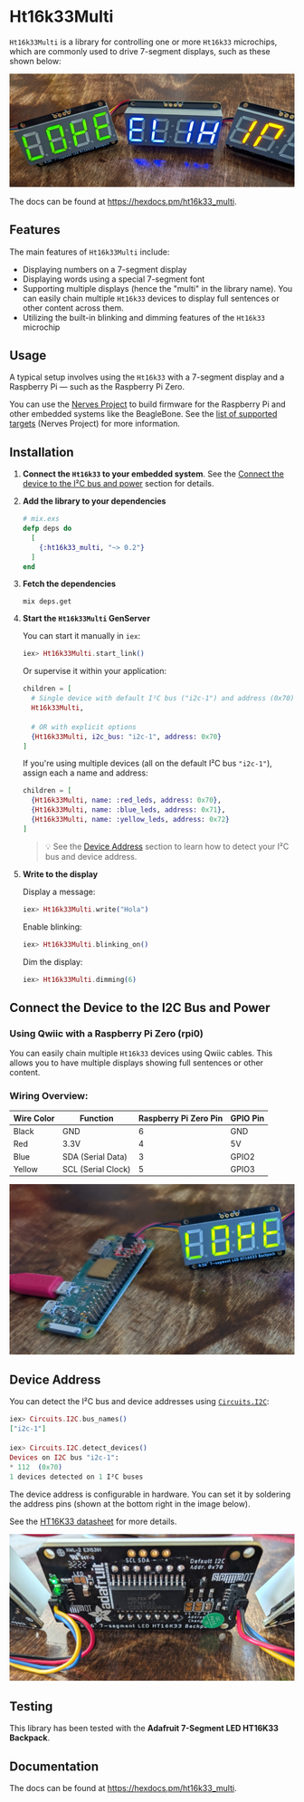 # Ht16k33Multi

`Ht16k33Multi` is a library for controlling one or more `Ht16k33` microchips,
which are commonly used to drive 7-segment displays, such as these shown below:

![Image of Ht16k33 7-segment display](assets/ht16k33multi-7-segment-love-elixir.jpg)

The docs can be found at <https://hexdocs.pm/ht16k33_multi>.

## Features

The main features of `Ht16k33Multi` include:

- Displaying numbers on a 7-segment display
- Displaying words using a special 7-segment font
- Supporting multiple displays (hence the "multi" in the library name).
  You can easily chain multiple `Ht16k33` devices to display full sentences or other content across them.
- Utilizing the built-in blinking and dimming features of the `Ht16k33` microchip


## Usage

A typical setup involves using the `Ht16k33` with a 7-segment display and a Raspberry Pi — such as the Raspberry Pi Zero.

You can use the [Nerves Project](https://hexdocs.pm/nerves/getting-started.html)
to build firmware for the Raspberry Pi and other embedded systems like the BeagleBone.
See the [list of supported targets](https://hexdocs.pm/nerves/supported-targets.html) (Nerves Project) for more information.

## Installation

1. **Connect the `Ht16k33` to your embedded system**.
  See the [Connect the device to the I²C bus and power](#connect-the-device-to-the-i2c-bus-and-power) section for details.

2. **Add the library to your dependencies**

    ```elixir
    # mix.exs
    defp deps do
      [
        {:ht16k33_multi, "~> 0.2"}
      ]
    end
    ```

3. **Fetch the dependencies**

    ```shell
    mix deps.get
    ```

4. **Start the `Ht16k33Multi` GenServer**

    You can start it manually in `iex`:

    ```elixir
    iex> Ht16k33Multi.start_link()
    ```

    Or supervise it within your application:

    ```elixir
    children = [
      # Single device with default I²C bus ("i2c-1") and address (0x70)
      Ht16k33Multi,

      # OR with explicit options
      {Ht16k33Multi, i2c_bus: "i2c-1", address: 0x70}
    ]
    ```

    If you're using multiple devices (all on the default I²C bus `"i2c-1"`), assign each a name and address:

    ```elixir
    children = [
      {Ht16k33Multi, name: :red_leds, address: 0x70},
      {Ht16k33Multi, name: :blue_leds, address: 0x71},
      {Ht16k33Multi, name: :yellow_leds, address: 0x72}
    ]
    ```

    > 💡 See the [Device Address](#device-address) section to learn how to detect your I²C bus and device address.

5. **Write to the display**

    Display a message:

    ```elixir
    iex> Ht16k33Multi.write("Hola")
    ```

    Enable blinking:

    ```elixir
    iex> Ht16k33Multi.blinking_on()
    ```

    Dim the display:

    ```elixir
    iex> Ht16k33Multi.dimming(6)
    ```


## Connect the Device to the I2C Bus and Power

### Using Qwiic with a Raspberry Pi Zero (rpi0)

You can easily chain multiple `Ht16k33` devices using Qwiic cables. This allows you to have multiple displays showing full sentences or other content.

### Wiring Overview:

| Wire Color | Function           | Raspberry Pi Zero Pin | GPIO Pin  |
|------------|--------------------|-----------------------|-----------|
| Black      | GND                | 6                     | GND       |
| Red        | 3.3V               | 4                     | 5V        |
| Blue       | SDA (Serial Data)  | 3                     | GPIO2     |
| Yellow     | SCL (Serial Clock) | 5                     | GPIO3     |


![HT16K33 7-segment display with I²C Qwiic connection to a Raspberry Pi Zero](assets/ht16k33-7-segment-i2c-qwiic-connection-to-rpi0.jpg)

## Device Address

You can detect the I²C bus and device addresses using [`Circuits.I2C`](https://hexdocs.pm/circuits_i2c/Circuits.I2C.html):

```elixir
iex> Circuits.I2C.bus_names()
["i2c-1"]

iex> Circuits.I2C.detect_devices()
Devices on I2C bus "i2c-1":
* 112  (0x70)
1 devices detected on 1 I²C buses
```

The device address is configurable in hardware.
You can set it by soldering the address pins (shown at the bottom right in the image below).

See the [HT16K33 datasheet](https://www.holtek.com/webapi/116711/HT16K33Av102.pdf) for more details.

![HT16K33 7-segment backside with address pins and I²C Qwiic connection](assets/ht16k33-backside.jpg)


## Testing

This library has been tested with the **Adafruit 7-Segment LED HT16K33 Backpack**.


## Documentation

The docs can be found at <https://hexdocs.pm/ht16k33_multi>.